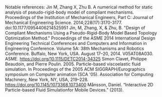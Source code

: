 Notable references:
Jin M, Zhang X, Zhu B. A numerical method for static analysis of pseudo-rigid-body model of compliant mechanisms. Proceedings of the Institution of Mechanical Engineers, Part C: Journal of Mechanical Engineering Science. 2014;228(17):3170-3177. doi:10.1177/0954406214525951
Jin, M, Zhang, X, & Zhu, B. "Design of Compliant Mechanisms Using a Pseudo-Rigid-Body Model Based Topology Optimization Method." Proceedings of the ASME 2014 International Design Engineering Technical Conferences and Computers and Information in Engineering Conference. Volume 5A: 38th Mechanisms and Robotics Conference. Buffalo, New York, USA. August 17–20, 2014. V05AT08A030. ASME. https://doi.org/10.1115/DETC2014-34325
Simon Clavet, Philippe Beaudoin, and Pierre Poulin. 2005. Particle-based viscoelastic fluid simulation. In Proceedings of the 2005 ACM SIGGRAPH/Eurographics symposium on Computer animation (SCA '05). Association for Computing Machinery, New York, NY, USA, 219–228. https://doi.org/10.1145/1073368.1073400
Månsson, Daniel. “Interactive 2D Particle-based Fluid Simulationfor Mobile Devices.” (2013).
